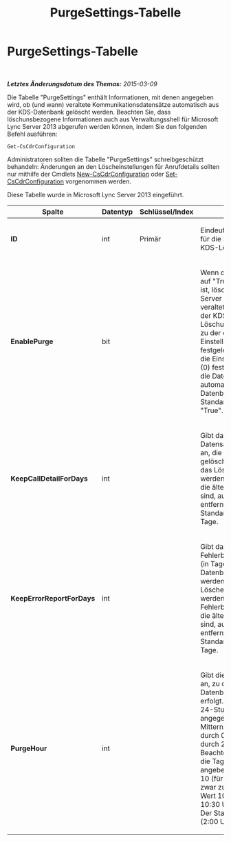 ﻿---
title: PurgeSettings-Tabelle
TOCTitle: PurgeSettings-Tabelle
ms:assetid: 9ff2c8fc-4ae8-4f22-96a8-1f4d5eecbf2d
ms:mtpsurl: https://technet.microsoft.com/de-de/library/JJ205121(v=OCS.15)
ms:contentKeyID: 49294926
ms.date: 05/19/2016
mtps_version: v=OCS.15
ms.translationtype: HT
---

# PurgeSettings-Tabelle

 

_**Letztes Änderungsdatum des Themas:** 2015-03-09_

Die Tabelle "PurgeSettings" enthält Informationen, mit denen angegeben wird, ob (und wann) veraltete Kommunikationsdatensätze automatisch aus der KDS-Datenbank gelöscht werden. Beachten Sie, dass löschunsbezogene Informationen auch aus Verwaltungsshell für Microsoft Lync Server 2013 abgerufen werden können, indem Sie den folgenden Befehl ausführen:

    Get-CsCdrConfiguration

Administratoren sollten die Tabelle "PurgeSettings" schreibgeschützt behandeln: Änderungen an den Löscheinstellungen für Anrufdetails sollten nur mithilfe der Cmdlets [New-CsCdrConfiguration](new-cscdrconfiguration.md) oder [Set-CsCdrConfiguration](set-cscdrconfiguration.md) vorgenommen werden.

Diese Tabelle wurde in Microsoft Lync Server 2013 eingeführt.


<table>
<colgroup>
<col style="width: 25%" />
<col style="width: 25%" />
<col style="width: 25%" />
<col style="width: 25%" />
</colgroup>
<thead>
<tr class="header">
<th>Spalte</th>
<th>Datentyp</th>
<th>Schlüssel/Index</th>
<th>Details</th>
</tr>
</thead>
<tbody>
<tr class="odd">
<td><p><strong>ID</strong></p></td>
<td><p>int</p></td>
<td><p>Primär</p></td>
<td><p>Eindeutige Bezeichnung für die Sammlung der KDS-Löscheinstellungen.</p></td>
</tr>
<tr class="even">
<td><p><strong>EnablePurge</strong></p></td>
<td><p>bit</p></td>
<td><p></p></td>
<td><p>Wenn diese Einstellung auf &quot;True&quot; (1) festgelegt ist, löscht Microsoft Lync Server 2013 regelmäßig veraltete Datensätze aus der KDS-Datenbank. Die Löschung erfolgt täglich zu der durch die Einstellung &quot;PurgeHour&quot; festgelegten Zeit. Wenn die Einstellung auf &quot;False&quot; (0) festgelegt ist, werden die Datensätze nicht automatisch aus der Datenbank gelöscht. Der Standardwert lautet &quot;True&quot;.</p></td>
</tr>
<tr class="odd">
<td><p><strong>KeepCallDetailForDays</strong></p></td>
<td><p>int</p></td>
<td><p></p></td>
<td><p>Gibt das Alter von KDS-Datensätzen (in Tagen) an, die aus der Datenbank gelöscht werden: wenn das Löschen aktiviert ist, werden KDS-Datensätze, die älter als dieser Wert sind, aus der Datenbank entfernt. Der Standardwert lautet 60 Tage.</p></td>
</tr>
<tr class="even">
<td><p><strong>KeepErrorReportForDays</strong></p></td>
<td><p>int</p></td>
<td><p></p></td>
<td><p>Gibt das Alter von Fehlerberichtsdatensätzen (in Tagen) an, die aus der Datenbank gelöscht werden: wenn das Löschen aktiviert ist, werden Fehlerberichtsdatensätze, die älter als dieser Wert sind, aus der Datenbank entfernt. Der Standardwert lautet 60 Tage.</p></td>
</tr>
<tr class="odd">
<td><p><strong>PurgeHour</strong></p></td>
<td><p>int</p></td>
<td><p></p></td>
<td><p>Gibt die lokale Tageszeit an, zu der die Datenbanklöschung erfolgt. Die Uhrzeit wird im 24-Stunden-Format angegeben, wobei Mitternacht (12:00 AM) durch 0 und 11:00 PM durch 23 dargestellt wird. Beachten Sie, dass Sie nur die Tagesstunden angeben können: der Wert 10 (für 10:00 Uhr) ist zwar zulässig, aber der Wert 10:30 oder 10.5 (für 10:30 Uhr) ist unzulässig. Der Standardwert lautet 2 (2:00 Uhr).</p></td>
</tr>
</tbody>
</table>

